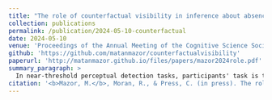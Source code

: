 ```yaml
---
title: "The role of counterfactual visibility in inference about absence"
collection: publications
permalink: /publication/2024-05-10-counterfactual
date: 2024-05-10
venue: 'Proceedings of the Annual Meeting of the Cognitive Science Society'
github: 'https://github.com/matanmazor/counterfactualvisibility'
paperurl: 'http://matanmazor.github.io/files/papers/mazor2024role.pdf'
summary_paragraph: >
  In near-threshold perceptual detection tasks, participants' task is to decide whether a faint stimulus is present or absent in a display. Current computational models describe the decision process underlying detection decisions as symmetric, as if participants report presence once the stimulus is sufficiently visible, and absence once its absence is sufficiently visible. Together with [Rani](https://www.qmul.ac.uk/sbbs/staff/rani-moran.html) and [Clare](https://profiles.ucl.ac.uk/6628-clare-press), we used an occlusion manipulation to show that this description is inaccurate. While decisions about presence depend on the visibility of stimuli, decisions about absence depend not on the visibility of their absence, but on counterfactual visibility: beliefs about the visibility of stimuli that are not in fact there.
citation: '<b>Mazor, M.</b>, Moran, R., & Press, C. (in press). The role of counterfactual visibility in inference about absence. <i>Proceedings of the Annual Meeting of the Cognitive Science Society</i>'
---
```

